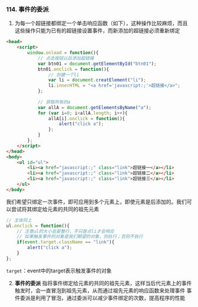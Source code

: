 ### 114. 事件的委派
1. 为每一个超链接都绑定一个单击响应函数（如下），这种操作比较麻烦，而且这些操作只能为已有的超链接设置事件，而新添加的超链接必须重新绑定

```html
<head>
    <script>
        window.onload = function(){
            // 点击按钮以后添加超链接
            var btn01 = document.getElementById("btn01");
            btn01.onclick = function(){
                // 创建一个li
                var li = document.creatElement("li");
                li.innerHTML = "<a href='javascript:;'>超链接</a>";
            };
            
            // 获取所有的a
            var allA = document.getElementsByName("a");
            for (var i=0; i<allA.length; i++){
                allA[i].onclick = function(){
                    alert("click a");
                };
            }
        };
    </script>
</head>
<body>
    <ul id="ul">
        <li><a href="javascript:;" class="link">超链接一</a></li>
        <li><a href="javascript:;" class="link">超链接二</a></li>
        <li><a href="javascript:;" class="link">超链接三</a></li>
    </ul>
</body>
```

我们希望只绑定一次事件，即可应用到多个元素上，即使元素是后添加的。我们可以尝试将其绑定给元素的共同的祖先元素

```js
// 主体同上
ul.onclick = function(){
    // 注意ul的大小会是整行，不只是点li才会响应
    // 如果触发事件的对象是我们期望的对象，则执行；否则不执行
    if(event.target.className == "link"){
        alert("click a");
    }
};
```

`target`：event中的target表示触发事件的对象

2. **事件的委派**
指将事件绑定给元素的共同的祖先元素，这样当后代元素上的事件触发时，会一直冒泡到祖先元素，从而通过祖先元素的响应函数来处理事件
事件委派是利用了冒泡，通过委派可以减少事件绑定的次数，提高程序的性能